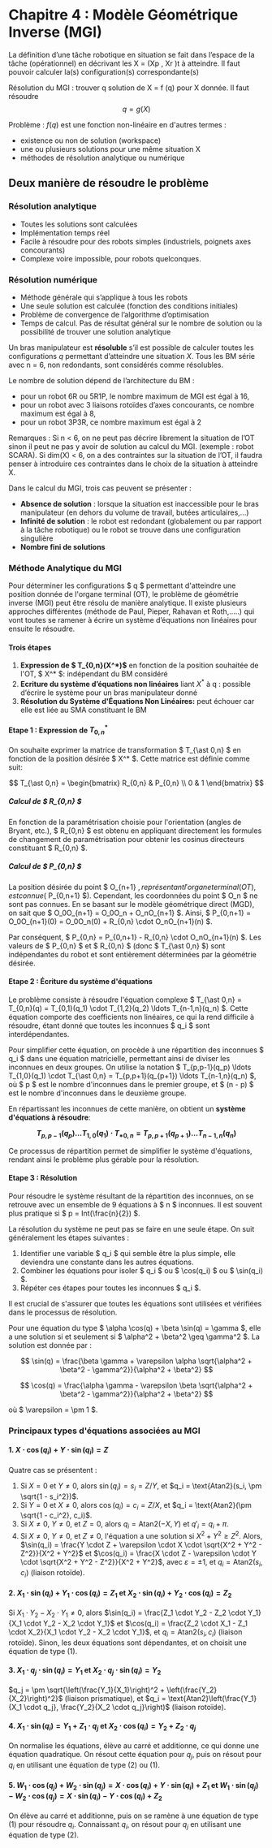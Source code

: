 # Chapitre 4 : Modèle Géométrique Inverse (MGI)
La définition d’une tâche robotique en situation se fait dans l’espace de la tâche (opérationnel) en décrivant les X = (Xp , Xr )t à atteindre. Il faut pouvoir calculer la(s) configuration(s) correspondante(s)

Résolution du MGI : trouver q solution de X = f (q) pour X donnée.
Il faut résoudre
$$q = g(X)$$

Problème : $f(q)$ est une fonction non-linéaire en d'autres termes : 
* existence ou non de solution (workspace)
* une ou plusieurs solutions pour une même situation X
* méthodes de résolution analytique ou numérique

## Deux manière de résoudre le problème
### Résolution analytique
* Toutes les solutions sont calculées
* Implémentation temps réel
* Facile à résoudre pour des robots simples (industriels, poignets axes concourants)
* Complexe voire impossible, pour robots quelconques.
### Résolution numérique
* Méthode générale qui s’applique à tous les robots
* Une seule solution est calculée (fonction des conditions initiales)
* Problème de convergence de l’algorithme d’optimisation
* Temps de calcul.
Pas de résultat général sur le nombre de solution ou la possibilité de trouver une solution analytique

Un bras manipulateur est **résoluble** s’il est possible de calculer toutes les
configurations $q$ permettant d’atteindre une situation $X$.
Tous les BM série avec n = 6, non redondants, sont considérés comme résolubles.

Le nombre de solution dépend de l’architecture du BM :
* pour un robot 6R ou 5R1P, le nombre maximum de MGI est égal à 16,
* pour un robot avec 3 liaisons rotoïdes d’axes concourants, ce nombre maximum est égal à 8,
* pour un robot 3P3R, ce nombre maximum est égal à 2

Remarques : Si n < 6, on ne peut pas décrire librement la situation de l’OT sinon il peut ne pas y avoir de solution au calcul du MGI. (exemple : robot SCARA). Si dim(X) < 6, on a des contraintes sur la situation de l’OT, il faudra penser à introduire ces contraintes dans le choix de la situation à atteindre X.

Dans le calcul du MGI, trois cas peuvent se présenter :
* **Absence de solution** : lorsque la situation est inaccessible pour le bras
manipulateur (en dehors du volume de travail, butées articulaires,...)
* **Infinité de solution** : le robot est redondant (globalement ou par rapport à la
tâche robotique) ou le robot se trouve dans une configuration singulière
* **Nombre fini de solutions**

### Méthode Analytique du MGI
Pour déterminer les configurations $ q $ permettant d'atteindre une position donnée de l'organe terminal (OT), le problème de géométrie inverse (MGI) peut être résolu de manière analytique. Il existe plusieurs approches différentes (méthode de Paul, Pieper, Rahavan et
Roth,.....) qui vont toutes se ramener à écrire un système d’équations non linéaires pour ensuite le résoudre.

#### Trois étapes

1. **Expression de $ T_{0,n}(X^*)$** en fonction de la position souhaitée de l'OT, $ X^* $: indépendant du BM considéré
2. **Ecriture du système d’équations non linéaires** liant $X^*$ à q : possible d’écrire le système pour un bras manipulateur donné
3. **Résolution du Système d'Équations Non Linéaires:**  peut échouer car elle est liée au SMA constituant le BM

#### Etape 1 : Expression de $T_{0,n}^{*}$
On souhaite exprimer la matrice de transformation $ T_{\ast 0,n} $ en fonction de la position désirée $ X^* $. Cette matrice est définie comme suit:

$$
T_{\ast 0,n} = 
\begin{bmatrix}
R_{0,n} & P_{0,n} \\
0 & 1
\end{bmatrix}
$$

##### Calcul de $ R_{0,n} $

En fonction de la paramétrisation choisie pour l'orientation (angles de Bryant, etc.), $ R_{0,n} $ est obtenu en appliquant directement les formules de changement de paramétrisation pour obtenir les cosinus directeurs constituant $ R_{0,n} $.

##### Calcul de $ P_{0,n} $

La position désirée du point $ O_{n+1} $, représentant l'organe terminal (OT), est connue ($ P_{0,n+1} $). Cependant, les coordonnées du point $ O_n $ ne sont pas connues. En se basant sur le modèle géométrique direct (MGD), on sait que $ O_0O_{n+1} = O_0O_n + O_nO_{n+1} $. Ainsi, $ P_{0,n+1} = O_0O_{n+1}(0) = O_0O_n(0) + R_{0,n} \cdot O_nO_{n+1}(n) $.

Par conséquent, $ P_{0,n} = P_{0,n+1} - R_{0,n} \cdot O_nO_{n+1}(n) $. Les valeurs de $ P_{0,n} $ et $ R_{0,n} $ (donc $ T_{\ast 0,n} $) sont indépendantes du robot et sont entièrement déterminées par la géométrie désirée.

#### Etape 2 : Écriture du système d'équations

Le problème consiste à résoudre l'équation complexe $ T_{\ast 0,n} = T_{0,n}(q) = T_{0,1}(q_1) \cdot T_{1,2}(q_2) \ldots T_{n-1,n}(q_n) $. Cette équation comporte des coefficients non linéaires, ce qui la rend difficile à résoudre, étant donné que toutes les inconnues $ q_i $ sont interdépendantes. 

Pour simplifier cette équation, on procède à une répartition des inconnues $ q_i $ dans une équation matricielle, permettant ainsi de diviser les inconnues en deux groupes. On utilise la notation $ T_{p,p-1}(q_p) \ldots T_{1,0}(q_1) \cdot T_{\ast 0,n} = T_{p,p+1}(q_{p+1}) \ldots T_{n-1,n}(q_n) $, où $ p $ est le nombre d'inconnues dans le premier groupe, et $ (n - p) $ est le nombre d'inconnues dans le deuxième groupe.

En répartissant les inconnues de cette manière, on obtient un **système d'équations à résoudre**:

**$$ T_{p,p-1}(q_p) \ldots T_{1,0}(q_1) \cdot T_{\ast 0,n} = T_{p,p+1}(q_{p+1}) \ldots T_{n-1,n}(q_n) $$**

Ce processus de répartition permet de simplifier le système d'équations, rendant ainsi le problème plus gérable pour la résolution.

#### Etape 3 : Résolution

Pour résoudre le système résultant de la répartition des inconnues, on se retrouve avec un ensemble de 9 équations à $ n $ inconnues. Il est souvent plus pratique si $ p = Int(\frac{n}{2}) $.

La résolution du système ne peut pas se faire en une seule étape. On suit généralement les étapes suivantes :
1. Identifier une variable $ q_i $ qui semble être la plus simple, elle deviendra une constante dans les autres équations.
2. Combiner les équations pour isoler $ q_i $ ou $ \cos(q_i) $ ou $ \sin(q_i) $.
3. Répéter ces étapes pour toutes les inconnues $ q_i $.

Il est crucial de s'assurer que toutes les équations sont utilisées et vérifiées dans le processus de résolution.

Pour une équation du type $ \alpha \cos(q) + \beta \sin(q) = \gamma $, elle a une solution si et seulement si $ \alpha^2 + \beta^2 \geq \gamma^2 $. La solution est donnée par :

$$ \sin(q) = \frac{\beta \gamma + \varepsilon \alpha \sqrt{\alpha^2 + \beta^2 - \gamma^2}}{\alpha^2 + \beta^2} $$

$$ \cos(q) = \frac{\alpha \gamma - \varepsilon \beta \sqrt{\alpha^2 + \beta^2 - \gamma^2}}{\alpha^2 + \beta^2} $$

où $ \varepsilon = \pm 1 $.

### Principaux types d'équations associées au MGI

#### 1. $X \cdot \cos(q_i) + Y \cdot \sin(q_i) = Z$
Quatre cas se présentent :
1. Si $X = 0$ et $Y \neq 0$, alors $\sin(q_i) = s_i = Z/Y$, et $q_i = \text{Atan2}(s_i, \pm \sqrt{1 - s_i^2})$.
2. Si $Y = 0$ et $X \neq 0$, alors $\cos(q_i) = c_i = Z/X$, et $q_i = \text{Atan2}(\pm \sqrt{1 - c_i^2}, c_i)$.
3. Si $X \neq 0$, $Y \neq 0$, et $Z = 0$, alors $q_i = \text{Atan2}(-X, Y)$ et $q'_i = q_i + \pi$.
4. Si $X \neq 0$, $Y \neq 0$, et $Z \neq 0$, l'équation a une solution si $X^2 + Y^2 \geq Z^2$. Alors, $\sin(q_i) = \frac{Y \cdot Z + \varepsilon \cdot X \cdot \sqrt{X^2 + Y^2 - Z^2}}{X^2 + Y^2}$ et $\cos(q_i) = \frac{X \cdot Z - \varepsilon \cdot Y \cdot \sqrt{X^2 + Y^2 - Z^2}}{X^2 + Y^2}$, avec $\varepsilon = \pm 1$, et $q_i = \text{Atan2}(s_i, c_i)$ (liaison rotoïde).

#### 2. $X_1 \cdot \sin(q_i) + Y_1 \cdot \cos(q_i) = Z_1$ et $X_2 \cdot \sin(q_i) + Y_2 \cdot \cos(q_i) = Z_2$
Si $X_1 \cdot Y_2 - X_2 \cdot Y_1 \neq 0$, alors $\sin(q_i) = \frac{Z_1 \cdot Y_2 - Z_2 \cdot Y_1}{X_1 \cdot Y_2 - X_2 \cdot Y_1}$ et $\cos(q_i) = \frac{Z_2 \cdot X_1 - Z_1 \cdot X_2}{X_1 \cdot Y_2 - X_2 \cdot Y_1}$, et $q_i = \text{Atan2}(s_i, c_i)$ (liaison rotoïde). Sinon, les deux équations sont dépendantes, et on choisit une équation de type (1).

#### 3. $X_1 \cdot q_j \cdot \sin(q_i) = Y_1$ et $X_2 \cdot q_j \cdot \sin(q_i) = Y_2$
$q_j = \pm \sqrt{\left(\frac{Y_1}{X_1}\right)^2 + \left(\frac{Y_2}{X_2}\right)^2}$ (liaison prismatique), et $q_i = \text{Atan2}\left(\frac{Y_1}{X_1 \cdot q_j}, \frac{Y_2}{X_2 \cdot q_j}\right)$ (liaison rotoïde).

#### 4. $X_1 \cdot \sin(q_i) = Y_1 + Z_1 \cdot q_j$ et $X_2 \cdot \cos(q_i) = Y_2 + Z_2 \cdot q_j$
On normalise les équations, élève au carré et additionne, ce qui donne une équation quadratique. On résout cette équation pour $q_j$, puis on résout pour $q_i$ en utilisant une équation de type (2) ou (1).

#### 5. $W_1 \cdot \cos(q_j) + W_2 \cdot \sin(q_j) = X \cdot \cos(q_i) + Y \cdot \sin(q_i) + Z_1$ et $W_1 \cdot \sin(q_j) - W_2 \cdot \cos(q_j) = X \cdot \sin(q_i) - Y \cdot \cos(q_i) + Z_2$
On élève au carré et additionne, puis on se ramène à une équation de type (1) pour résoudre $q_i$. Connaissant $q_i$, on résout pour $q_j$ en utilisant une équation de type (2).
